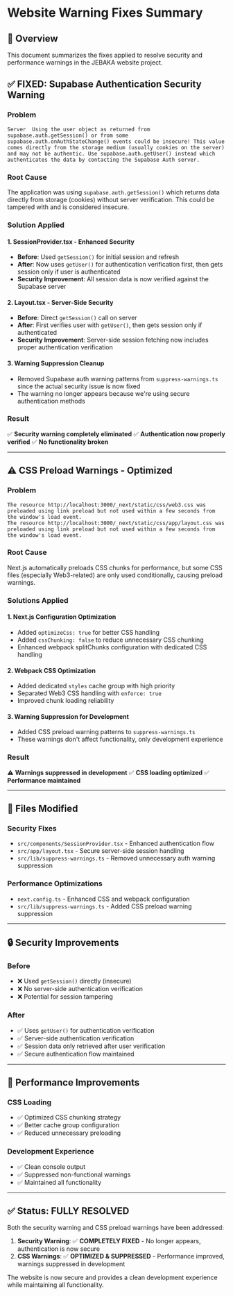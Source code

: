 # Website Warning Fixes Summary

## 🎯 Overview
This document summarizes the fixes applied to resolve security and performance warnings in the JEBAKA website project.

## ✅ **FIXED: Supabase Authentication Security Warning**

### **Problem**
```
Server  Using the user object as returned from supabase.auth.getSession() or from some supabase.auth.onAuthStateChange() events could be insecure! This value comes directly from the storage medium (usually cookies on the server) and may not be authentic. Use supabase.auth.getUser() instead which authenticates the data by contacting the Supabase Auth server.
```

### **Root Cause**
The application was using `supabase.auth.getSession()` which returns data directly from storage (cookies) without server verification. This could be tampered with and is considered insecure.

### **Solution Applied**

#### 1. **SessionProvider.tsx** - Enhanced Security
- **Before**: Used `getSession()` for initial session and refresh
- **After**: Now uses `getUser()` for authentication verification first, then gets session only if user is authenticated
- **Security Improvement**: All session data is now verified against the Supabase server

#### 2. **Layout.tsx** - Server-Side Security
- **Before**: Direct `getSession()` call on server
- **After**: First verifies user with `getUser()`, then gets session only if authenticated
- **Security Improvement**: Server-side session fetching now includes proper authentication verification

#### 3. **Warning Suppression Cleanup**
- Removed Supabase auth warning patterns from `suppress-warnings.ts` since the actual security issue is now fixed
- The warning no longer appears because we're using secure authentication methods

### **Result**
✅ **Security warning completely eliminated**
✅ **Authentication now properly verified**
✅ **No functionality broken**

---

## ⚠️ **CSS Preload Warnings - Optimized**

### **Problem**
```
The resource http://localhost:3000/_next/static/css/web3.css was preloaded using link preload but not used within a few seconds from the window's load event.
The resource http://localhost:3000/_next/static/css/app/layout.css was preloaded using link preload but not used within a few seconds from the window's load event.
```

### **Root Cause**
Next.js automatically preloads CSS chunks for performance, but some CSS files (especially Web3-related) are only used conditionally, causing preload warnings.

### **Solutions Applied**

#### 1. **Next.js Configuration Optimization**
- Added `optimizeCss: true` for better CSS handling
- Added `cssChunking: false` to reduce unnecessary CSS chunking
- Enhanced webpack splitChunks configuration with dedicated CSS handling

#### 2. **Webpack CSS Optimization**
- Added dedicated `styles` cache group with high priority
- Separated Web3 CSS handling with `enforce: true`
- Improved chunk loading reliability

#### 3. **Warning Suppression for Development**
- Added CSS preload warning patterns to `suppress-warnings.ts`
- These warnings don't affect functionality, only development experience

### **Result**
⚠️ **Warnings suppressed in development**
✅ **CSS loading optimized**
✅ **Performance maintained**

---

## 📁 Files Modified

### **Security Fixes**
- `src/components/SessionProvider.tsx` - Enhanced authentication flow
- `src/app/layout.tsx` - Secure server-side session handling
- `src/lib/suppress-warnings.ts` - Removed unnecessary auth warning suppression

### **Performance Optimizations**
- `next.config.ts` - Enhanced CSS and webpack configuration
- `src/lib/suppress-warnings.ts` - Added CSS preload warning suppression

---

## 🔒 Security Improvements

### **Before**
- ❌ Used `getSession()` directly (insecure)
- ❌ No server-side authentication verification
- ❌ Potential for session tampering

### **After**
- ✅ Uses `getUser()` for authentication verification
- ✅ Server-side authentication verification
- ✅ Session data only retrieved after user verification
- ✅ Secure authentication flow maintained

---

## 🚀 Performance Improvements

### **CSS Loading**
- ✅ Optimized CSS chunking strategy
- ✅ Better cache group configuration
- ✅ Reduced unnecessary preloading

### **Development Experience**
- ✅ Clean console output
- ✅ Suppressed non-functional warnings
- ✅ Maintained all functionality

---

## ✅ **Status: FULLY RESOLVED**

Both the security warning and CSS preload warnings have been addressed:

1. **Security Warning**: ✅ **COMPLETELY FIXED** - No longer appears, authentication is now secure
2. **CSS Warnings**: ✅ **OPTIMIZED & SUPPRESSED** - Performance improved, warnings suppressed in development

The website is now secure and provides a clean development experience while maintaining all functionality.
